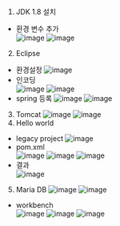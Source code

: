 1. JDK 1.8 설치  
 - 환경 변수 추가  
![image](https://github.com/ahj0111/comento_API/assets/156791481/93a6cbab-66a1-4a2d-a4ce-ee1ee7438747)
![image](https://github.com/ahj0111/comento_API/assets/156791481/eeae44fe-32b1-4147-9200-7b3bce56cb52)
2. Eclipse
 - 환경설정
   ![image](https://github.com/ahj0111/comento_API/assets/156791481/65fa0837-1a2e-420e-b56a-442ab35a9d6a)
 - 인코딩  
 ![image](https://github.com/ahj0111/comento_API/assets/156791481/00c06aa9-668e-4b57-955f-1d78d3528a9e)
![image](https://github.com/ahj0111/comento_API/assets/156791481/d8327808-017d-40cc-ac3b-11216a569f3c)
- spring 등록
 ![image](https://github.com/ahj0111/comento_API/assets/156791481/947507b8-36eb-451f-b860-95c0fd4689db)
![image](https://github.com/ahj0111/comento_API/assets/156791481/5944f316-0601-42b9-a800-753e7f056d4f)
3. Tomcat
  ![image](https://github.com/ahj0111/comento_API/assets/156791481/6b9854d1-473e-48f0-98c0-7579851f061a)
![image](https://github.com/ahj0111/comento_API/assets/156791481/8e02baf6-6699-4ad1-b7c9-1c1d41c96caa)
4. Hello world
- legacy project
![image](https://github.com/ahj0111/comento_API/assets/156791481/0e738186-f0ca-4c94-9e1a-9f7fe6fd1b0e)
 - pom.xml  
![image](https://github.com/ahj0111/comento_API/assets/156791481/112a05b7-8cfb-45a1-a243-5d4d0716f2bd)
![image](https://github.com/ahj0111/comento_API/assets/156791481/947920e7-57a6-4cd8-930e-26ffc413568f)
![image](https://github.com/ahj0111/comento_API/assets/156791481/fa6e710d-e043-4dde-bca2-ba459c925443)
- 결과  
![image](https://github.com/ahj0111/comento_API/assets/156791481/f3ca868c-817a-40de-b9ce-9c5b22224844)
5. Maria DB
  ![image](https://github.com/ahj0111/comento_API/assets/156791481/5b212617-78d9-436d-85b0-711ad5e30865)
![image](https://github.com/ahj0111/comento_API/assets/156791481/3ef68b86-5776-4234-b118-645928addb1f)
- workbench  
![image](https://github.com/ahj0111/comento_API/assets/156791481/f769a70d-b9c8-4dbc-a02f-d5dc6e0c4f1b)
![image](https://github.com/ahj0111/comento_API/assets/156791481/9d3e5c73-ec80-4713-8a5d-2ba562ed4d1a)
![image](https://github.com/ahj0111/comento_API/assets/156791481/28fb5d4c-893c-4db9-b23e-cdf7eb6320c5)

